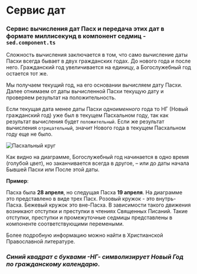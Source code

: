 # Сервис дат

### Сервис вычисления дат Пасх и передача этих дат в формате миллисекунд в компонент седмиц - `sed.component.ts`

Сложность вычисления заключается в том, что само вычисление даты Пасхи всегда бывает в двух гражданских годах. До нового года и после него. Гражданский год увеличивается на единицу, а Богослужебный год остается тот же.

Мы получаем текущий год, на его основании вычисляем дату Пасхи. Далее отнимаем от даты вычисленной Пасхи текущую дату и проверяем результат на положительность.

Если текущая дата менее даты Пасхи *одноименного* года то НГ (Новый гражданский год) уже был в текущем Пасхальном году, так как результат вычисления будет `положительный`. Если же результат вычисления `отрицательный`, значит Нового года в текущем Пасхальном году еще не было.

![Пасхальный круг](https://3.bp.blogspot.com/--4CWPG8YeA4/XdGsnH2zvlI/AAAAAAAAEq8/A5Oa9S2RGv8OFKKfjA9OJwfqXqcKb-vYQCK4BGAYYCw/s640/OrthodoxYear.png)

Как видно на диаграмме, Богослужебный год начинается в одно время (голубой цвет), но заканчивается всегда в другое, – или до даты начала Бывшей Пасхи или После этой даты. 

**Пример**:

Пасха была **28 апреля**, но следущая Пасха **19 апреля**. На диаграмме это представлено в виде трех Пасх. Розовый кружок - это внутрь-Пасха. Бежевый кружок это вне-Пасха. В зависимости такого движения возникают отступки и преступки в чтениях Священных Писаний. Такие отступки, преступки и промежуточные седмицы представлены в компоненте соответствующими перемеными.

Более подробную информацию можно найти в Христианской Православной литературе.


### *Синий квадрат с буквами -НГ- символизирует Новый Год по гражданскому календарю*.

